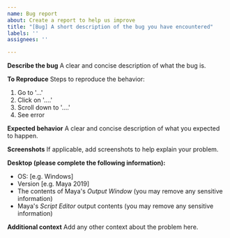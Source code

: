 ```yaml
---
name: Bug report
about: Create a report to help us improve
title: "[Bug] A short description of the bug you have encountered"
labels: ''
assignees: ''

---
```


**Describe the bug**
A clear and concise description of what the bug is.

**To Reproduce**
Steps to reproduce the behavior:
1. Go to '...'
2. Click on '....'
3. Scroll down to '....'
4. See error

**Expected behavior**
A clear and concise description of what you expected to happen.

**Screenshots**
If applicable, add screenshots to help explain your problem.

**Desktop (please complete the following information):**
 - OS: [e.g. Windows]
 - Version [e.g. Maya 2019]
 - The contents of Maya's _Output Window_ (you may remove any sensitive information)
 - Maya's _Script Editor_ output contents (you may remove any sensitive information)


**Additional context**
Add any other context about the problem here.
